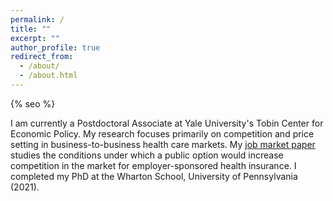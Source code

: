 ```yaml
---
permalink: /
title: ""
excerpt: ""
author_profile: true
redirect_from: 
  - /about/
  - /about.html
---
```


{% seo %}

I am currently a Postdoctoral Associate at Yale University's Tobin Center for Economic Policy. My research focuses primarily on competition and price setting in business-to-business health care markets. My <a href="https://stuartcraig.github.io/files/CraigJMP_ESHI.pdf">job market paper</a> studies the conditions under which a public option would increase competition in the market for employer-sponsored health insurance. I completed my PhD at the Wharton School, University of Pennsylvania (2021).
